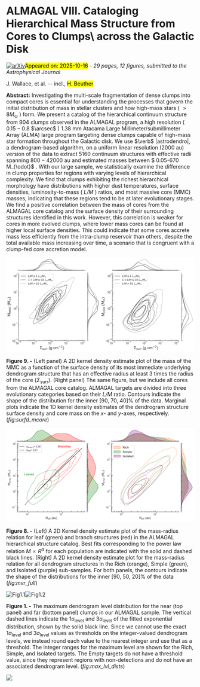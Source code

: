 <div class="macros" style="visibility:hidden;">
$\newcommand{\ensuremath}{}$
$\newcommand{\xspace}{}$
$\newcommand{\object}[1]{\texttt{#1}}$
$\newcommand{\farcs}{{.}''}$
$\newcommand{\farcm}{{.}'}$
$\newcommand{\arcsec}{''}$
$\newcommand{\arcmin}{'}$
$\newcommand{\ion}[2]{#1#2}$
$\newcommand{\textsc}[1]{\textrm{#1}}$
$\newcommand{\hl}[1]{\textrm{#1}}$
$\newcommand{\footnote}[1]{}$
$\newcommand{\vdag}{(v)^\dagger}$
$\newcommand$
$\newcommand$
$\newcommand{\GG}[1]$</div>



<div id="title">

# ALMAGAL VIII. Cataloging Hierarchical Mass Structure from Cores to Clumps\ across the Galactic Disk

</div>
<div id="comments">

[![arXiv](https://img.shields.io/badge/arXiv-2510.12892-b31b1b.svg)](https://arxiv.org/abs/2510.12892)<mark>Appeared on: 2025-10-16</mark> -  _29 pages, 12 figures, submitted to the Astrophysical Journal_

</div>
<div id="authors">

J. Wallace, et al. -- incl., <mark>H. Beuther</mark>

</div>
<div id="abstract">

**Abstract:** Investigating the multi-scale fragmentation of dense clumps into compact cores is essential for understanding the processes that govern the initial distribution of mass in stellar clusters and how high-mass stars ( $>8 M_{\odot}$ ) form. We present a catalog of the hierarchical continuum structure from 904 clumps observed in the ALMAGAL program, a high resolution ( $0.15-0.8$ $\arcsec$ ) 1.38 mm Atacama Large Millimeter/submillimeter Array (ALMA) large program targeting dense clumps capable of high-mass star formation throughout the Galactic disk. We use $\verb$ |astrodendro|, a dendrogram-based algorithm, on a uniform linear resolution (2000 au) version of the data to extract 5160 continuum structures with effective radii spanning $800-42000$ au and estimated masses between $ 0.05-670 M_{\odot}$ . With our large sample, we statistically examine the difference in clump properties for regions with varying levels of hierarchical complexity. We find that clumps exhibiting the richest hierarchical morphology have distributions with higher dust temperatures, surface densities, luminosity-to-mass ( _L/M_ ) ratios, and most massive core (MMC) masses, indicating that these regions tend to be at later evolutionary stages. We find a positive correlation between the mass of cores from the ALMAGAL core catalog and the surface density of their surrounding structures identified in this work. However, this correlation is weaker for cores in more evolved clumps, where lower mass cores can be found at higher local surface densities. This could indicate that some cores accrete mass less efficiently from the intra-clump reservoir than others, despite the total available mass increasing over time, a scenario that is congruent with a clump-fed core accretion model.

</div>

<div id="div_fig1">

<img src="tmp_2510.12892/./ALMAGAL_masssigma_mmcmass_update.png" alt="Fig9.1" width="50%"/><img src="tmp_2510.12892/./ALMAGAL_masssigma_mcore_evstages_update.png" alt="Fig9.2" width="50%"/>

**Figure 9. -** (Left panel) A 2D kernel density estimate plot of the mass of the MMC as a function of the surface density of its most immediate underlying dendrogram structure that has an effective radius at least 3 times the radius of the core ($\Sigma_{\text{surr}}$). (Right panel) The same figure, but we include all cores from the ALMAGAL core catalog. ALMAGAL targets are divided into three evolutionary categories based on their _L/M_ ratio.  Contours indicate the shape of the distribution for the inner [90, 70, 40]\% of the data.  Marginal plots indicate the 1D kernel density estimates of the dendrogram structure surface density and core mass on the _x_- and _y_-axes, respectively.  (*fig:surfd_mcore*)

</div>
<div id="div_fig2">

<img src="tmp_2510.12892/./ALMAGAL_MvR_leafbranch_full_catalog.png" alt="Fig8.1" width="50%"/><img src="tmp_2510.12892/./ALMAGAL_MvR_RIS_catalogs.png" alt="Fig8.2" width="50%"/>

**Figure 8. -** (Left) A 2D Kernel density estimate plot of the mass-radius relation for leaf (green) and branch structures (red) in the ALMAGAL hierarchical structure catalog. Best fits corresponding to the power law relation $M \propto R^{\alpha}$ for each population are indicated with the solid and dashed black lines. (Right) A 2D kernel density estimate plot for the mass-radius relation for all dendrogram structures in the Rich (orange), Simple (green), and Isolated (purple) sub-samples. For both panels, the contours indicate the shape of the distributions for the inner [90, 50, 20]\% of the data (*fig:mvr_full*)

</div>
<div id="div_fig3">

<img src="" alt="Fig1.1" width="50%"/><img src="" alt="Fig1.2" width="50%"/>

**Figure 1. -** The maximum dendrogram level distribution for the near (top panel) and far (bottom panel) clumps in our ALMAGAL sample. The vertical dashed lines indicate the 1$\sigma_{\text{level}}$ and 3$\sigma_{\text{level}}$ of the fitted exponential distribution, shown by the solid black line. Since we cannot use the exact 1$\sigma_{\text{level}}$ and 3$\sigma_{\text{level}}$ values as thresholds on the integer-valued dendrogram levels, we instead round each value to the nearest integer and use that as a threshold. The integer ranges for the maximum level are shown for the Rich, Simple, and Isolated targets. The Empty targets do not have a threshold value, since they represent regions with non-detections and do not have an associated dendrogram level. (*fig:max_lvl_dists*)

</div><div id="qrcode"><img src=https://api.qrserver.com/v1/create-qr-code/?size=100x100&data="https://arxiv.org/abs/2510.12892"></div>